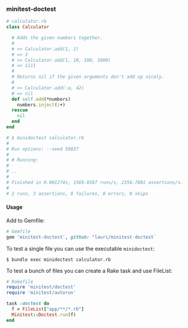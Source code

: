 ### minitest-doctest

```ruby
# calculator.rb
class Calculator

  # Adds the given numbers together.
  #
  # >> Calculator.add(1, 2)
  # => 3
  # >> Calculator.add(1, 10, 100, 1000)
  # => 1111
  #
  # Returns nil if the given arguments don't add up nicely.
  #
  # >> Calculator.add(:a, 42)
  # => nil
  def self.add(*numbers)
    numbers.inject(:+)
  rescue
    nil
  end
end

# $ minidoctest calculator.rb
# 
# Run options: --seed 59837
# 
# # Running:
# 
# ..
# 
# Finished in 0.001274s, 1569.8587 runs/s, 2354.7881 assertions/s.
# 
# 2 runs, 3 assertions, 0 failures, 0 errors, 0 skips
```

#### Usage

Add to Gemfile:

```ruby
# Gemfile
gem 'minitest-doctest', github: "lauri/minitest-doctest`
```

To test a single file you can use the executable `minidoctest`:

`$ bundle exec minidoctest calculator.rb`

To test a bunch of files you can create a Rake task and use FileList:

```ruby
# Rakefile
require 'minitest/doctest'
require 'minitest/autorun'

task :doctest do
  f = FileList["app/**/*.rb"]
  Minitest::Doctest.run(f)
end
```